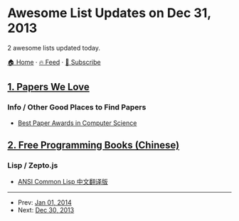 # Awesome List Updates on Dec 31, 2013

2 awesome lists updated today.

[🏠 Home](/README.md) · [🔥 Feed](https://test.trackawesomelist.com/feed.xml) · [📮 Subscribe](https://trackawesomelist.us17.list-manage.com/subscribe?u=d2f0117aa829c83a63ec63c2f&id=36a103854c)



## [1. Papers We Love](/content/papers-we-love/papers-we-love/README.md)

### Info / Other Good Places to Find Papers

*   [Best Paper Awards in Computer Science](http://jeffhuang.com/best_paper_awards.html)

## [2. Free Programming Books (Chinese)](/content/EbookFoundation/free-programming-books/books/free-programming-books-zh/README.md)

### Lisp / Zepto.js

*   [ANSI Common Lisp 中文翻译版](http://acl.readthedocs.org/en/latest/)

---

- Prev: [Jan 01, 2014](/content/2014/01/01/README.md)
- Next: [Dec 30, 2013](/content/2013/12/30/README.md)